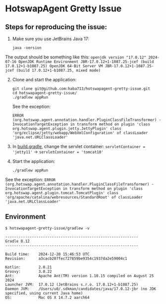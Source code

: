 # HotswapAgent Gretty Issue

## Steps for reproducing the issue:
   
1.  Make sure you use JetBrains Java 17:
    ```
    java -version
    ```
   
   The output should be something like this:
    ```
    openjdk version "17.0.12" 2024-07-16
    OpenJDK Runtime Environment JBR-17.0.12+1-1087.25-jcef (build 17.0.12+1-b1087.25)
    OpenJDK 64-Bit Server VM JBR-17.0.12+1-1087.25-jcef (build 17.0.12+1-b1087.25, mixed mode)
    ```
   
2. Clone and start the application:
    ```
    git clone git@github.com:haba713/hotswapagent-gretty-issue.git
    cd hotswapagent-gretty-issue/
    ./gradlew appRun
    ```
   
   See the exception:
    ```
    ERROR (org.hotswap.agent.annotation.handler.PluginClassFileTransformer) - InvocationTargetException in transform method on plugin 'class org.hotswap.agent.plugin.jetty.JettyPlugin' class 'org/eclipse/jetty/webapp/WebXmlConfiguration' of classLoader 'java.net.URLClassLoader'
    ```
   
3.  In [build.gradle], change the servlet container:
    `servletContainer = 'jetty11'` → `servletContainer = 'tomcat10'`
   
4.  Start the application:
    ```
    ./gradlew appRun
    ```
   
   See the exception:
    ```
    ERROR (org.hotswap.agent.annotation.handler.PluginClassFileTransformer) - InvocationTargetException in transform method on plugin 'class org.hotswap.agent.plugin.tomcat.TomcatPlugin' class 'org/apache/catalina/webresources/StandardRoot' of classLoader 'java.net.URLClassLoader'
    ```

## Environment

```
$ hotswapagent-gretty-issue/gradlew -v

------------------------------------------------------------
Gradle 8.12
------------------------------------------------------------

Build time:    2024-12-20 15:46:53 UTC
Revision:      a3cacb207fec727859be9354c1937da2e59004c1

Kotlin:        2.0.21
Groovy:        3.0.22
Ant:           Apache Ant(TM) version 1.10.15 compiled on August 25 2024
Launcher JVM:  17.0.12 (JetBrains s.r.o. 17.0.12+1-b1087.25)
Daemon JVM:    /Users/u0/.sdkman/candidates/java/17.0.12-jbr (no JDK specified, using current Java home)
OS:            Mac OS X 14.7.2 aarch64
```


[build.gradle]: build.gradle
